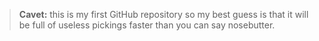 > **Cavet:** this is my first GitHub repository so my best guess is that it will be full of useless pickings faster than you can say nosebutter.

